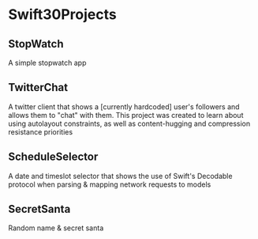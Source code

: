 # Swift30Projects

## StopWatch
A simple stopwatch app 

## TwitterChat
A twitter client that shows a [currently hardcoded] user's followers and allows them to "chat" with them. This project was created to learn about using autolayout constraints, as well as content-hugging and compression resistance priorities

## ScheduleSelector
A date and timeslot selector that shows the use of Swift's Decodable protocol when parsing & mapping network requests to models

## SecretSanta
Random name & secret santa 
